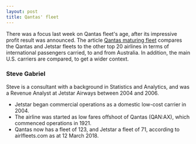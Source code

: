 ```yaml
---
layout: post
title: Qantas' fleet
---
```


There was a focus last week on Qantas fleet's age, after its impressive profit result was announced. The article [Qantas maturing fleet](http://rpubs.com/steve_g/368567) compares the Qantas and Jetstar fleets to the other top 20 airlines in terms of international passengers carried, to and from Australia. In addition, the main U.S. carriers are compared, to get a wider context.

### Steve Gabriel

Steve is a consultant with a background in Statistics and Analytics, and was a Revenue Analyst at Jetstar Airways between 2004 and 2006.

* Jetstar began commercial operations as a domestic low-cost carrier in 2004.
* The airline was started as low fares offshoot of Qantas (QAN:AX), which commenced operations in 1921.
* Qantas now has a fleet of 123, and Jetstar a fleet of 71, according to airlfleets.com as at 12 March 2018.

